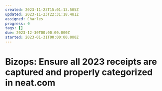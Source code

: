 ```yaml
---
created: 2023-11-23T15:01:13.505Z
updated: 2023-11-23T22:31:18.481Z
assigned: Charles
progress: 0
tags: []
due: 2023-12-30T00:00:00.000Z
started: 2023-01-31T00:00:00.000Z
---
```


# Bizops: Ensure all 2023 receipts are captured and properly categorized in neat.com
